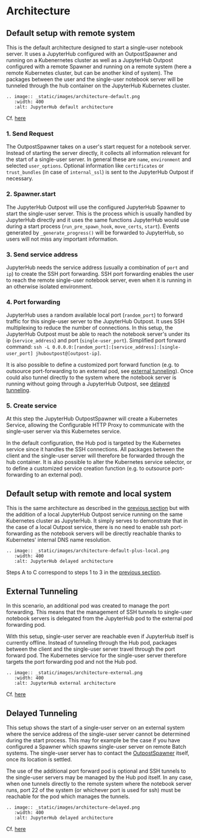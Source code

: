 # Architecture

## Default setup with remote system

This is the default architecture designed to start a single-user notebook server. It uses a JupyterHub configured with an OutpostSpawner and running on a Kubenernetes cluster as well as a JupyterHub Outpost configured with a remote Spawner and running on a remote system (here a remote Kubernetes cluster, but can be another kind of system). The packages between the user and the single-user notebook server will be tunneled through the hub container on the JupyterHub Kubernetes cluster.

```{eval-rst}
.. image:: _static/images/architecture-default.png
   :width: 400
   :alt: JupyterHub default architecture
```

Cf. [here](https://jupyterhub.readthedocs.io/en/latest/reference/technical-overview.html#the-major-subsystems-hub-proxy-single-user-notebook-server)

### 1. Send Request
The OutpostSpawner takes on a user's start request for a notebook server. Instead of starting the server directly, it collects all information relevant for the start of a single-user server. In general these are `name`, `environment` and selected `user_options`. Optional information like `certificates` or `trust_bundles` (in case of `internal_ssl`) is sent to the JupyterHub Outpost if necessary.  

### 2. Spawner.start
The JupyterHub Outpost will use the configured JupyterHub Spawner to start the single-user server. This is the process which is usually handled by JupyterHub directly and it uses the same functions JupyterHub would use during a start process (`run_pre_spawn_hook`, `move_certs`, `start`). Events generated by `_generate_progress()` will be forwarded to JupyterHub, so users will not miss any important information. 

### 3. Send service address
JupyterHub needs the service address (usually a combination of `port` and `ip`) to create the SSH port forwarding. SSH port forwarding enables the user to reach the remote single-user notebook server, even when it is running in an otherwise isolated environment.

### 4. Port forwarding
JupyterHub uses a random available local port (`random_port`) to forward traffic for this single-user server to the JupyterHub Outpost. It uses SSH multiplexing to reduce the number of connections. In this setup, the JupyterHub Outpost must be able to reach the notebook server's under its ip (`service_address`) and port (`single-user_port`).
Simplified port forward command: `ssh -L 0.0.0.0:[random_port]:[service_address]:[single-user_port] jhuboutpost@[outpost-ip]`.  

It is also possible to define a customized port forward function (e.g. to outsource port-forwarding to an external pod, see [external tunneling](#external-tunneling)). Once could also tunnel directly to the system where the notebook server is running without going through a JupyterHub Outpost, see [delayed tunneling](#delayed-tunneling).

### 5. Create service
At this step the JupyterHub OutpostSpawner will create a Kubernetes Service, allowing the Configurable HTTP Proxy to communicate with the single-user server via this Kubernetes service.  

In the default configuration, the Hub pod is targeted by the Kubernetes service since it handles the SSH connections. All packages between the client and the single-user server will therefore be forwarded through the hub container. It is also possible to alter the Kubernetes service selector, or to define a customized service creation function (e.g. to outsource port-forwarding to an external pod).

## Default setup with remote and local system

This is the same architecture as described in the [previous section](#default-setup-with-remote-system) but with the addition of a local JupyterHub Outpost service running on the same Kubernetes cluster as JupyterHub. It simply serves to demonstrate that in the case of a local Outpost service, there is no need to enable ssh port-forwarding as the notebook servers will be directly reachable thanks to Kubernetes' internal DNS name resolution.  

```{eval-rst}
.. image:: _static/images/architecture-default-plus-local.png
   :width: 400
   :alt: JupyterHub delayed architecture
```

Steps A to C correspond to steps 1 to 3 in the [previous section](#default-setup-with-remote-system).
## External Tunneling

In this scenario, an additional pod was created to manage the port forwarding. This means that the management of SSH tunnels to single-user notebook servers is delegated from the JupyterHub pod to the external pod forwarding pod.

With this setup, single-user server are reachable even if JupyterHub itself is currently offline. Instead of tunneling through the Hub pod, packages between the client and the single-user server travel through the port forward pod. The Kubernetes service for the single-user server therefore targets the port forwarding pod and not the Hub pod.

```{eval-rst}
.. image:: _static/images/architecture-external.png
   :width: 400
   :alt: JupyterHub external architecture
```

Cf. [here](https://jupyterhub.readthedocs.io/en/latest/reference/technical-overview.html#the-major-subsystems-hub-proxy-single-user-notebook-server)

## Delayed Tunneling

This setup shows the start of a single-user server on an external system where the service address of the single-user server cannot be determined during the start process. This may for example be the case if you have configured a Spawner which spawns single-user server on remote Batch systems. The single-user server has to contact the [OutpostSpawner](https://jupyterhub-outpostspawner.readthedocs.io/en/latest/apiendpoints.html) itself, once its location is settled.

The use of the additional port forward pod is optional and SSH tunnels to the single-user servers may be managed by the Hub pod itself. In any case, when one tunnels directly to the remote system where the notebook server runs, port 22 of the system (or whichever port is used for ssh) must be reachable for the pod which manages the tunnels.

```{eval-rst}
.. image:: _static/images/architecture-delayed.png
   :width: 400
   :alt: JupyterHub delayed architecture
```

Cf. [here](https://jupyterhub.readthedocs.io/en/latest/reference/technical-overview.html#the-major-subsystems-hub-proxy-single-user-notebook-server)
